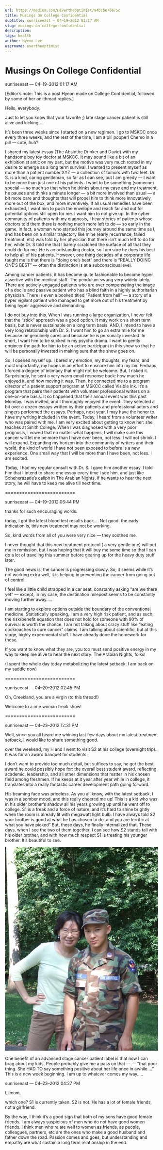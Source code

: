 ```yaml
---
url: https://medium.com/@evertheoptimist/94bcbe70e75c
title: Musings On College Confidential
subtitle: sunriseeast — 04–19–2012 01:17 AM
slug: musings-on-college-confidential
description: 
tags: health
author: Hyeon Lee
username: evertheoptimist
---
```


# Musings On College Confidential

sunriseeast — 04–19–2012 01:17 AM

[Editor’s note: This is a post Hyeon made on College Confidential, followed by some of her on-thread replies.]

Hello, everybody.

Just to let you know that your favorite ;) late stage cancer patient is still alive and kicking….

It’s been three weeks since I started on a new regimen. I go to MSKCC once every three weeks, and the rest of the time, I am a pill popper! Chemo in a pill — cute, huh?

I shared my latest essay (The Absinthe Drinker and David) with my handsome boy toy doctor at MSKCC. It may sound like a bit of an exhibitionist antic on my part, but the motive was very much rooted in my desire to emerge as a long term survival. I wanted to present myself as more than a patient number XYZ — a collection of tumors with two feet. Dr. S. is a kind, caring gentleman, so far as I can see, but I am greedy — I want to be more than just one of his patients. I want to be something (someone) special — so much so that when he thinks about my case and my treatment, he pauses and thinks a minute longer — a bit more involved than usual — a bit more care and thoughts that will propel him to think more innovatively, more out of the box, and more inventively. If all usual remedies have been exhausted, I want him to push the envelope and reach far and out for potential options still open for me. I want him to not give up. In the cyber community of patients with my diagnosis, I hear stories of patients whose doctors told them there is nothing much more left to do — so early in the game. In fact, a woman who started this journey around the same time as I, and has been on a similar trajectory like mine (early recurrence, failed treatment, etc) was told by her physician that there isn’t much left to do for her, while Dr. S told me that I barely scratched the surface of all that they could do for me. He is an outstanding doctor, so I am sure he does his best to help all of his patients. However, one thing decades of a corporate life taught me is that there is “doing one’s best” and there is “REALLY DOING ONE’S BEST” — often the distinction is at a subconscious level.

Among cancer patients, it has become quite fashionable to become hyper assertive with the medical staff. The pendulum swung very widely lately. There are actively engaged patients who are over compensating the image of a docile and passive patient who has a blind faith in a highly authoritarian physician. There is even a booked titled “Patient from hell” — a story of a hyper vigilant patient who managed to get more out of his treatment by being hyper aggressive and demanding.

I do not buy into this. When I was running a large organization, I never felt that the “stick” approach was a good option. It may work on a short term basis, but is never sustainable on a long term basis. AND, I intend to have a very long relationship with Dr. S. I want him to go an extra mile for me because he genuinely cares and because he is personally invested. In short, I want him to be sucked in my psycho drama. I want to gently engineer the path for him to be an active participant in this show so that he will be personally invested in making sure that the show goes on.

So, I opened myself up. I bared my emotion, my thoughts, my fears, and most importantly, my hopes in an effort to ensnare him into my lair. Perhaps, I forced a degree of intimacy that might not be welcome. But, I risked it. Surprisingly, he sent a very warm email response back: how much he enjoyed it, and how moving it was. Then, he connected me to a program director of a patient support program at MSKCC called Visible Ink. It’s a program that pairs their patients with volunteer professional writers on a one-on-one basis. It so happened that their annual event was this past Monday. I was invited, and I thoroughly enjoyed the event. They selected a bit over a dozen essays written by their patients and professional actors and singers performed the essays. Perhaps, next year, I may have the honor to have my writing included in the event. Today, I heard from a volunteer writer who was paired with me. I am very excited about getting to know her: she teaches at Smith College. When I was diagnosed with a very poor prognosis, I vowed that no matter what happens, I will make sure this cancer will let me be more than I have ever been, not less. I will not shrink. I will expand. Expanding my horizon into the community of writers and their world, the kind of world I have not been exposed to before is a new experience. One small way that I will be more than I have been, not less. I am excited.

Today, I had my regular consult with Dr. S. I gave him another essay. I told him that I intend to share one essay every time I see him, and just like Scheherazade’s caliph in The Arabian Nights, if he wants to hear the next story, he will have to keep me alive till next time.

=========================

sunriseeast — 04–19–2012 06:44 PM

thanks for such encouraging words.

today, I got the latest blood test results back…. Not good. the early indication is, this new treatment may not be working.

So, kind words from all of you were very nice — they soothed me.

I never thought that this new treatment protocol ( a very gentle one) will put me in remission, but I was hoping that it will buy me some time so that I can do a lot of traveling this summer before gearing up for the heavy duty stuff later.

The good news is, the cancer is progressing slowly. So, it seems while it’s not working extra well, it is helping in preventing the cancer from going out of control.

I feel like a little child strapped in a car seat, constantly asking “are we there yet” — except, in my case, the destination milepost seems to be constantly moving further away…..

I am starting to explore options outside the boundary of the conventional medicine. Statistically speaking, I am a very high risk patient, and as such, the risk/benefit equation that does not hold for someone with 90% of survival is worth the chance. I am not talking about crazy stuff like “eating cockroaches to cure cancer” claims. I am talking about scientific, but at this stage, highly experimental stuff. I have already done the homework for these.

If you want to know what they are, you too must send positive energy in my way to keep me alive to hear the next story: The Arabian Nights, folks!

(I spent the whole day today metabolizing the latest setback. I am back on my saddle now)

=========================

sunriseeast — 04–20–2012 02:45 PM

Oh, Creekland, you are a virgin (to this thread!)

Welcome to a one woman freak show!

=========================

sunriseeast — 04–23–2012 12:31 PM

Well, since you all heard me whining last few days about my latest treatment setback, I would like to share something good.

over the weekend, my H and I went to visit S2 at his college (overnight trip). It was for an award banquet for students.

I don’t want to provide too much detail, but suffices to say, he got the best award he could possibly hope for: the overall best student award, reflecting academic, leadership, and all other dimensions that matter in his chosen field among freshmen. If he keeps at it year after year while in college, it translates into a really fantastic career development path going forward.

His beaming face was priceless. As you all know, with the latest setback, I was in a somber mood, and this really cheered me up! This is a kid who was in his older brother’s shadow all his years growing up until he went off to college. S1 is a freak and a force of nature, and it’s hard to shine brightly when the room is already lit with megawatt light bulb. I have always told S2 your brother is good at what he has chosen to do, and you are terrific at what you have picked” But, these days, he finally internalized that. These days, when I see the two of them together, I can see how S2 stands tall with his older brother, and with how much respect S1 is treating his younger brother. It’s beautiful to see.

![With Jon in high school wearing his CAP uniform](./assets/1*f2-XPsXOSCoyYbkr_o448g.png)

One benefit of an advanced stage cancer patient label is that now I can brag about my kids. People probably give me a pass on that — — “that poor thing. She HAD TO say something positive about her life once in awhile….” This is a new week beginning. I am up to whatever comes my way…..

sunriseeast — 04–23–2012 04:27 PM

Lilmom,

which one? S1 is currently taken. S2 is not. He has a lot of female friends, not a girlfriend.

By the way, I think it’s a good sign that both of my sons have good female friends. I am always suspicious of men who do not have good women friends. I think men who relate well to women as friends, as people, colleagues, partners, etc are the ones who make a good husband and father down the road. Passion comes and goes, but understanding and empathy are what sustain a long term relationship in the end.


